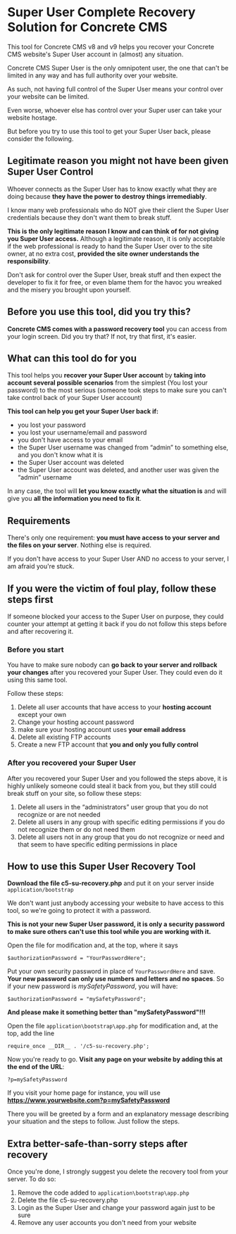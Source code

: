 # Super User Complete Recovery Solution for Concrete CMS

This tool for Concrete CMS v8 and v9 helps you recover your Concrete CMS website's Super User account in (almost) any situation.

Concrete CMS Super User is the only omnipotent user, the one that can't be limited in any way and has full authority over your website.

As such, not having full control of the Super User means your control over your website can be limited.

Even worse, whoever else has control over your Super user can take your website hostage.

But before you try to use this tool to get your Super User back, please consider the following.

## Legitimate reason you might not have been given Super User Control

Whoever connects as the Super User has to know exactly what they are doing because **they have the power to destroy things irremediably**.

I know many web professionals who do NOT give their client the Super User credentials because they don't want them to break stuff.

**This is the only legitimate reason I know and can think of for not giving you Super User access.**
Although a legitimate reason, it is only acceptable if the web professional is ready to hand the Super User over to the site owner, at no extra cost, **provided the site owner understands the responsibility**.

Don't ask for control over the Super User, break stuff and then expect the developer to fix it for free, or even blame them for the havoc you wreaked and the misery you brought upon yourself.

## Before you use this tool, did you try this?

**Concrete CMS comes with a password recovery tool** you can access from your login screen. Did you try that? If not, try that first, it's easier.

## What can this tool do for you

This tool helps you **recover your Super User account** by **taking into account several possible scenarios** from the simplest (You lost your password) to the most serious (someone took steps to make sure you can't take control back of your Super User account)

**This tool can help you get your Super User back if:**

- you lost your password
- you lost your username/email and password
- you don't have access to your email
- the Super User username was changed from “admin” to something else, and you don't know what it is
- the Super User account was deleted
- the Super User account was deleted, and another user was given the “admin” username

In any case, the tool will **let you know exactly what the situation is** and will give you **all the information you need to fix it**.

## Requirements

There's only one requirement: **you must have access to your server and the files on your server**. Nothing else is required.

If you don't have access to your Super User AND no access to your server, I am afraid you're stuck.

## If you were the victim of foul play, follow these steps first

If someone blocked your access to the Super User on purpose, they could counter your attempt at getting it back if you do not follow this steps before and after recovering it.

### Before you start

You have to make sure nobody can **go back to your server and rollback your changes** after you recovered your Super User. They could even do it using this same tool.

Follow these steps:

1. Delete all user accounts that have access to your **hosting account** except your own
2. Change your hosting account password
3. make sure your hosting account uses **your email address**
4. Delete all existing FTP accounts
5. Create a new FTP account that **you and only you fully control**

### After you recovered your Super User

After you recovered your Super User and you followed the steps above, it is highly unlikely someone could steal it back from you, but they still could break stuff on your site, so follow these steps:

1. Delete all users in the “administrators” user group that you do not recognize or are not needed
1. Delete all users in any group with specific editing permissions if you do not recognize them or do not need them
1. Delete all users not in any group that you do not recognize or need and that seem to have specific editing permissions in place

## How to use this Super User Recovery Tool

**Download the file c5-su-recovery.php** and put it on your server inside `application/bootstrap`

We don't want just anybody accessing your website to have access to this tool, so we're going to protect it with a password.

**This is not your new Super User password, it is only a security password to make sure others can't use this tool while you are working with it.**

Open the file for modification and, at the top, where it says

    $authorizationPassword = "YourPasswordHere";

Put your own security password in place of `YourPasswordHere` and save. **Your new password can only use numbers and letters and no spaces**. So if your new password is *mySafetyPassword*, you will have:

    $authorizationPassword = "mySafetyPassword";

**And please make it something better than "mySafetyPassword"!!!**

Open the file `application\bootstrap\app.php` for modification and, at the top, add the line

    require_once __DIR__ . '/c5-su-recovery.php';

Now you're ready to go. **Visit any page on your website by adding this at the end of the URL**:

    ?p=mySafetyPassword

If you visit your home page for instance, you will use **https://www.yourwebsite.com?p=mySafetyPassword**

There you will be greeted by a form and an explanatory message describing your situation and the steps to follow. Just follow the steps.

## Extra better-safe-than-sorry steps after recovery

Once you're done, I strongly suggest you delete the recovery tool from your server. To do so:

1. Remove the code added to `application\bootstrap\app.php`
2. Delete the file c5-su-recovery.php
3. Login as the Super User and change your password again just to be sure
4. Remove any user accounts you don't need from your website
